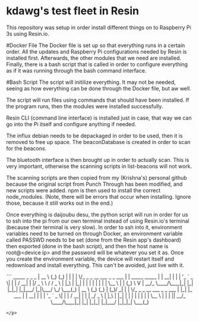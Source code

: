 # kdawg's test fleet in Resin
This repository was setup in order install different things on to Raspberry Pi 3s using Resin.io.

#Docker File
The Docker file is set up so that everything runs in a certain order. All the updates and Raspberry Pi configurations needed by Resin is installed first. Afterwards, the other modules that we need are installed. Finally, there is a bash script that is called in order to configure everything as if it was running through the bash command interface.

#Bash Script
The script will initilize everything. It may not be needed, seeing as how everything can be done through the Docker file, but aw well.

The script will run files using commands that should have been installed. If the program runs, then the modules were installed successfully.

Resin CLI (command line interface) is installed just in case, that way we can go into the Pi itself and configure anything if needed.

The influx debian needs to be depackaged in order to be used, then it is removed to free up space. The beaconDatabase is created in order to scan for the beacons.

The bluetooth interface is then brought up in order to actually scan. This is very important, otherwise the scanning scripts in list-beacons will not work.

The scanning scripts are then copied from my (Krishna's) personal github because the original script from Punch Through has been modified, and new scripts were added. npm is then used to install the correct node_modules. (Note, there will be errors that occur when installing. Ignore those, because it still works out in the end.)

Once everything is daijoubu desu, the python script will run in order for us to ssh into the pi from our own terminal instead of using Resin.io's terminal (because their terminal is very slow). In order to ssh into it, environment variables need to be turned on through Docker, an environment variable called PASSWD needs to be set (done from the Resin app's dashboard) then exported (done in the bash script), and then the host name is root@\<device ip\> and the password will be whatever you set it as. Once you create the environment variable, the device will restart itself and redownload and install everything. This can't be avoided, just live with it.

<p align="center">
```
 _____                 _   _       _                   
|  __ \               (_) (_)     | |                  
| |  \/_   _ _ __ ___  _   _ ___  | | _____   _____    
| | __| | | | '_ ` _ \| | | / __| | |/ _ \ \ / / _ \   
| |_\ | |_| | | | | | | | | \__ \ | | (_) \ V |  __/_  
 \____/\__,_|_| |_| |_|_| |_|___/ |_|\___/ \_/ \___(_) 
|  __ \               (_) (_)     | (_)/ _|            
| |  \/_   _ _ __ ___  _   _ ___  | |_| |_ ___         
| | __| | | | '_ ` _ \| | | / __| | | |  _/ _ \        
| |_\ | |_| | | | | | | | | \__ \ | | | ||  __/_       
 \____/\__,_|_| |_| |_|_| |_|___/ |_|_|_| \___(_)      
                                                       
```
</p>
 